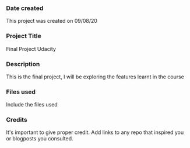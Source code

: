 ### Date created
This project was created on 09/08/20

### Project Title
Final Project Udacity

### Description
This is the final project, I will be exploring the features learnt in the course

### Files used
Include the files used

### Credits
It's important to give proper credit. Add links to any repo that inspired you or blogposts you consulted.

